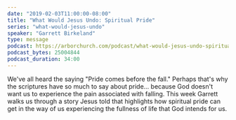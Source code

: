 ```yaml
---
date: "2019-02-03T11:00:00-08:00"
title: "What Would Jesus Undo: Spiritual Pride"
series: "what-would-jesus-undo"
speaker: "Garrett Birkeland"
type: message
podcast: https://arborchurch.com/podcast/what-would-jesus-undo-spiritual-pride.m4a
podcast_bytes: 25004844
podcast_duration: 34:00
---
```


We've all heard the saying "Pride comes before the fall." Perhaps that's why the scriptures have so much to say about pride… because God doesn't want us to experience the pain associated with falling. This week Garrett walks us through a story Jesus told that highlights how spiritual pride can get in the way of us experiencing the fullness of life that God intends for us.
